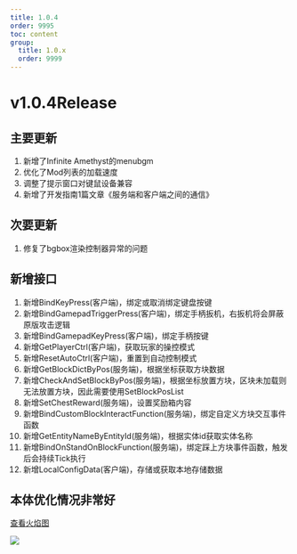 ```yaml
---
title: 1.0.4
order: 9995
toc: content
group:
  title: 1.0.x
  order: 9999
---
```

# v1.0.4<Badge type="success">Release</Badge>

## 主要更新
1. 新增了Infinite Amethyst的menubgm
2. 优化了Mod列表的加载速度
3. 调整了提示窗口对键鼠设备兼容
4. 新增了开发指南1篇文章《服务端和客户端之间的通信》

## 次要更新
1. 修复了bgbox渲染控制器异常的问题

## 新增接口
1. 新增BindKeyPress(客户端)，绑定或取消绑定键盘按键
2. 新增BindGamepadTriggerPress(客户端)，绑定手柄扳机，右扳机将会屏蔽原版攻击逻辑
3. 新增BindGamepadKeyPress(客户端)，绑定手柄按键
4. 新增GetPlayerCtrl(客户端)，获取玩家的操控模式
5. 新增ResetAutoCtrl(客户端)，重置到自动控制模式
6. 新增GetBlockDictByPos(服务端)，根据坐标获取方块数据
7. 新增CheckAndSetBlockByPos(服务端)，根据坐标放置方块，区块未加载则无法放置方块，因此需要使用SetBlockPosList
8. 新增SetChestReward(服务端)，设置奖励箱内容
9. 新增BindCustomBlockInteractFunction(服务端)，绑定自定义方块交互事件函数
10. 新增GetEntityNameByEntityId(服务端)，根据实体id获取实体名称
11. 新增BindOnStandOnBlockFunction(服务端)，绑定踩上方块事件函数，触发后会持续Tick执行
12. 新增LocalConfigData(客户端)，存储或获取本地存储数据

## 本体优化情况<Badge type="success">非常好</Badge>
<a href="http://1.94.129.175/uploads/LingmienAether/html/1.0.4fireimg.svg.html">查看火焰图</a>

![](http://1.94.129.175/uploads/LingmienAether/img/info-7.png)
